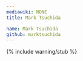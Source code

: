 ```yaml
---
mediawiki: NONE
title: Mark Tsuchida

name: Mark Tsuchida
github: marktsuchida
---
```


{% include warning/stub %}

